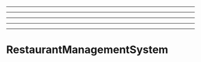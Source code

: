 --------------------------------------------------------------------------------------
----------------------------------------------------------------------------------------------------
----------------------------------------------------------------------------------------------------
----------------------------------------------------------------------------------------------------
----------------------------------------------------------------------------------------------------
# RestaurantManagementSystem
